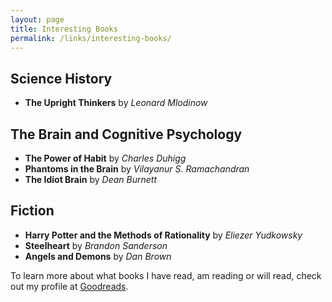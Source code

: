 ```yaml
---
layout: page
title: Interesting Books
permalink: /links/interesting-books/
---
```


## Science History
* **The Upright Thinkers** by _Leonard Mlodinow_

## The Brain and Cognitive Psychology
* **The Power of Habit** by _Charles Duhigg_
* **Phantoms in the Brain** by _Vilayanur S. Ramachandran_
* **The Idiot Brain** by _Dean Burnett_

## Fiction
* **Harry Potter and the Methods of Rationality** by _Eliezer Yudkowsky_
* **Steelheart** by _Brandon Sanderson_
* **Angels and Demons** by _Dan Brown_

To learn more about what books I have read, am reading or will read, check out my profile at <a href="https://goodreads.com/mythreyiramesh" target="_blank">Goodreads</a>.